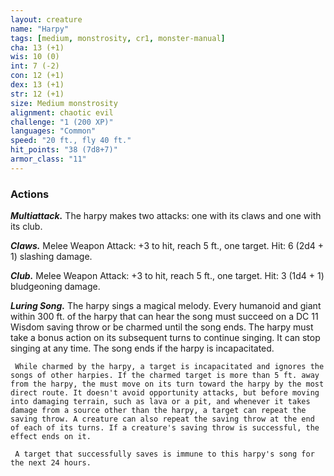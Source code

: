 ```yaml
---
layout: creature
name: "Harpy"
tags: [medium, monstrosity, cr1, monster-manual]
cha: 13 (+1)
wis: 10 (0)
int: 7 (-2)
con: 12 (+1)
dex: 13 (+1)
str: 12 (+1)
size: Medium monstrosity
alignment: chaotic evil
challenge: "1 (200 XP)"
languages: "Common"
speed: "20 ft., fly 40 ft."
hit_points: "38 (7d8+7)"
armor_class: "11"
---
```


### Actions

***Multiattack.*** The harpy makes two attacks: one with its claws and one with its club.

***Claws.*** Melee Weapon Attack: +3 to hit, reach 5 ft., one target. Hit: 6 (2d4 + 1) slashing damage.

***Club.*** Melee Weapon Attack: +3 to hit, reach 5 ft., one target. Hit: 3 (1d4 + 1) bludgeoning damage.

***Luring Song.*** The harpy sings a magical melody. Every humanoid and giant within 300 ft. of the harpy that can hear the song must succeed on a DC 11 Wisdom saving throw or be charmed until the song ends. The harpy must take a bonus action on its subsequent turns to continue singing. It can stop singing at any time. The song ends if the harpy is incapacitated.

     While charmed by the harpy, a target is incapacitated and ignores the songs of other harpies. If the charmed target is more than 5 ft. away from the harpy, the must move on its turn toward the harpy by the most direct route. It doesn't avoid opportunity attacks, but before moving into damaging terrain, such as lava or a pit, and whenever it takes damage from a source other than the harpy, a target can repeat the saving throw. A creature can also repeat the saving throw at the end of each of its turns. If a creature's saving throw is successful, the effect ends on it.

     A target that successfully saves is immune to this harpy's song for the next 24 hours.